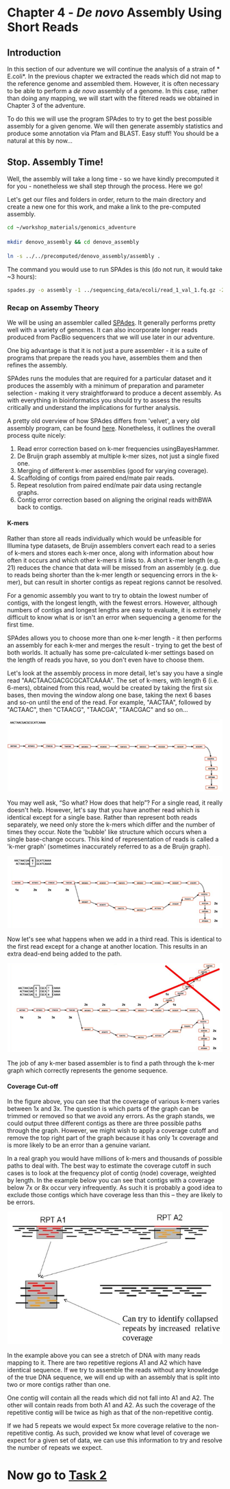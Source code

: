 # Chapter 4 ​-  *De novo* Assembly Using Short Reads

## Introduction
In this section of our adventure we will continue the analysis of a strain of ​* E.coli*. In the previous chapter we extracted the reads which did not map to the reference genome and assembled them. However, it is often necessary to be able to perform a *de novo* assembly of a genome. In this case, rather than doing any mapping, we will start with the filtered reads we obtained in Chapter 3 of the adventure.

To do this we will use the program SPAdes to try to get the best possible assembly for a given genome. We will then generate assembly statistics and produce some annotation via Pfam and BLAST. Easy stuff! You should be a natural at this by now...

## Stop. Assembly Time!

Well, the assembly will take a long time - so we have kindly precomputed it for you - nonetheless we shall step through the process. Here we go!

Let's get our files and folders in order, return to the main directory and create a new one for this work, and make a link to the pre-computed assembly.
```bash
cd ~/workshop_materials/genomics_adventure

mkdir denovo_assembly && cd denovo_assembly

ln -s ../../precomputed/denovo_assembly/assembly .
```

The command you would use to run SPAdes is this (do not run, it would take ~3 hours):
```bash
spades.py -o assembly -1 ../sequencing_data/ecoli/read_1_val_1.fq.gz -2 ../sequencing_data/ecoli/read_2_val_2.fq.gz
```

### Recap on Assemby Theory
We will be using an assembler called [SPAdes](https://www.ncbi.nlm.nih.gov/pmc/articles/PMC3342519/). It generally performs pretty well with a variety of genomes. It can also incorporate longer reads produced from PacBio sequencers that we will use later in our adventure.

One big advantage is that it is not just a pure assembler - it is a suite of programs that prepare the reads you have, assembles them and then refines the assembly.

SPAdes runs the modules that are required for a particular dataset and it produces the assembly with a minimum of preparation and parameter selection - making it very straightforward to produce a decent assembly. As with everything in bioinformatics you should try to assess the results critically and understand the implications for further analysis.

A pretty old overview of how SPAdes differs from 'velvet', a very old assembly program, can be found [here](http://thegenomefactory.blogspot.co.uk/2013/08/how-spades-differs-from-velvet.html). Nonetheless, it outlines the overall process quite nicely:

1. Read error correction based on k-mer frequencies using ​BayesHammer.
2. De Bruijn graph assembly at ​multiple ​k-mer sizes, not just a single fixed one.
3. Merging of different k-mer assemblies (good for varying coverage).
4. Scaffolding of contigs from paired end/mate pair reads.
5. Repeat resolution from paired end/mate pair data using rectangle graphs.
6. Contig error correction based on aligning the original reads with ​BWA​ back to contigs.

#### K-mers
Rather than store all reads individually which would be unfeasible for Illumina type datasets, de Bruijn assemblers convert each read to a series of k-mers and stores each k-mer once, along with information about how often it occurs and which other k-mers it links to. A short k-mer length (e.g. 21) reduces the chance that data will be missed from an assembly (e.g. due to reads being shorter than the k-mer length or sequencing errors in the k-mer), but can result in shorter contigs as repeat regions cannot be resolved.

For a genomic assembly you want to try to obtain the lowest number of contigs, with the longest length, with the fewest errors. However, although numbers of contigs and longest lengths are easy to evaluate, it is extremely difficult to know what is or isn't an error when sequencing a genome for the first time.

SPAdes allows you to choose more than one k-mer length - it then performs an assembly for each k-mer and merges the result - trying to get the best of both worlds. It actually has some pre-calculated k-mer settings based on the length of reads you have, so you don't even have to choose them.

Let's look at the assembly process in more detail, let's say you have a single read "AACTAACGACGCGCATCAAAA". The set of k-mers, with length 6 (i.e. 6-mers), obtained from this read, would be created by taking the first six bases, then moving the window along one base, taking the next 6 bases and so-on until the end of the read. For example, "AACTAA", followed by "ACTAAC", then "CTAACG", "TAACGA", "TAACGAC" and so on...

![kmers](https://github.com/guyleonard/genomics_adventure/blob/74a2974505412c3131cdc7612792761e4d1f855f/chapter_4/images/chapter_4_task_1_image_1.png)

You may well ask, “So what? How does that help”? For a single read, it really doesn't help. However, let's say that you have another read which is identical except for a single base. Rather than represent both reads separately, we need only store the k-mers which differ and the number of times they occur. Note the 'bubble' like structure which occurs when a single base-change occurs. This kind of representation of reads is called a 'k-mer graph' (sometimes inaccurately referred to as a de Bruijn graph).

![kmers](https://github.com/guyleonard/genomics_adventure/blob/74a2974505412c3131cdc7612792761e4d1f855f/chapter_4/images/chapter_4_task_1_image_2.png)

Now let's see what happens when we add in a third read. This is identical to the first read except for a change at another location. This results in an extra dead-end being added to the path.

![kmers](https://github.com/guyleonard/genomics_adventure/blob/74a2974505412c3131cdc7612792761e4d1f855f/chapter_4/images/chapter_4_task_1_image_4.png)

The job of any k-mer based assembler is to find a path through the k-mer graph which correctly represents the genome sequence.

#### Coverage Cut-off
In the figure above, you can see that the coverage of various k-mers varies between 1x and 3x. The question is which parts of the graph can be trimmed or removed so that we avoid any errors. As the graph stands, we could output three different contigs as there are three possible paths through the graph. However, we might wish to apply a coverage cutoff and remove the top right part of the graph because it has only 1x coverage and is more likely to be an error than a genuine variant.

In a real graph you would have millions of k-mers and thousands of possible paths to deal with. The best way to estimate the coverage cutoff in such cases is to look at the frequency plot of contig (node) coverage, weighted by length. In the example below you can see that contigs with a coverage below 7x or 8x occur very infrequently. As such it is probably a good idea to exclude those contigs which have coverage less than this – they are likely to be errors.

![kmers](https://github.com/guyleonard/genomics_adventure/blob/6039529794be83027eabaa712c81b6f705c97314/chapter_4/images/chapter_4_task_1_image_5.png)

In the example above you can see a stretch of DNA with many reads mapping to it. There are two repetitive regions A1 and A2 which have identical sequence. If we try to assemble the reads without any knowledge of the true DNA sequence, we will end up with an assembly that is split into two or more contigs rather than one.

One contig will contain all the reads which did not fall into A1 and A2. The other will contain reads from both A1 and A2. As such the coverage of the repetitive contig will be twice as high as that of the non-repetitive contig.

If we had 5 repeats we would expect 5x more coverage relative to the non-repetitive contig. As such, provided we know what level of coverage we expect for a given set of data, we can use this information to try and resolve the number of repeats we expect.

# Now go to [Task 2](https://github.com/guyleonard/genomics_adventure/blob/release/chapter_4/task_2.md)
